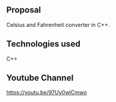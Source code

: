 
Proposal
-----------------------------------------------------------------------------------------
Celsius and Fahrenheit converter in C++.

Technologies used
-----------------------------------------------------------------------------------------
C++

Youtube Channel
-----------------------------------------------------------------------------------------
https://youtu.be/97Uy0wlCmwo
